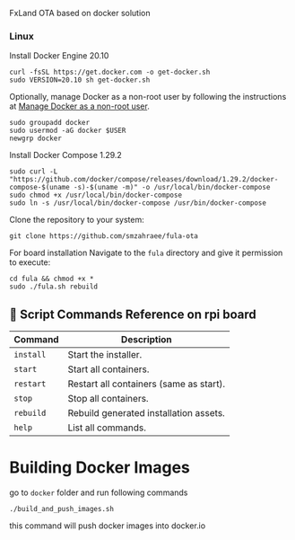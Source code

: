 
FxLand OTA based on docker solution

### Linux

Install Docker Engine 20.10

```shell
curl -fsSL https://get.docker.com -o get-docker.sh
sudo VERSION=20.10 sh get-docker.sh
```

Optionally, manage Docker as a non-root user by following the instructions at [Manage Docker as a non-root user](https://docs.docker.com/engine/install/linux-postinstall/#manage-docker-as-a-non-root-user).

```shell
sudo groupadd docker
sudo usermod -aG docker $USER
newgrp docker
```

Install Docker Compose 1.29.2

```shell
sudo curl -L "https://github.com/docker/compose/releases/download/1.29.2/docker-compose-$(uname -s)-$(uname -m)" -o /usr/local/bin/docker-compose
sudo chmod +x /usr/local/bin/docker-compose
sudo ln -s /usr/local/bin/docker-compose /usr/bin/docker-compose
```

Clone the repository to your system:

```shell
git clone https://github.com/smzahraee/fula-ota
```

For board installation Navigate to the `fula` directory and give it permission to execute:

```shell
cd fula && chmod +x *
sudo ./fula.sh rebuild
```
## 📖 Script Commands Reference on rpi board

Command | Description
---------------------- | ------------------------------------
`install` | Start the installer.
`start` | Start all containers.
`restart`	| Restart all containers (same as start).
`stop` | Stop all containers.
`rebuild`	| Rebuild generated installation assets.
`help` | List all commands.


# Building Docker Images

go to ```docker``` folder and run following commands

```shell
./build_and_push_images.sh
```

this command will push docker images into docker.io
